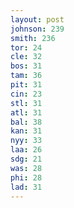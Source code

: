 ```yaml
---
layout: post
johnson: 239
smith: 236
tor: 24
cle: 32
bos: 31
tam: 36
pit: 31
cin: 23
stl: 31
atl: 31
bal: 38
kan: 31
nyy: 33
laa: 26
sdg: 21
was: 28
phi: 28
lad: 31
---
```

